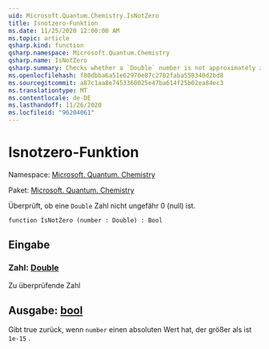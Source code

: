 ```yaml
---
uid: Microsoft.Quantum.Chemistry.IsNotZero
title: Isnotzero-Funktion
ms.date: 11/25/2020 12:00:00 AM
ms.topic: article
qsharp.kind: function
qsharp.namespace: Microsoft.Quantum.Chemistry
qsharp.name: IsNotZero
qsharp.summary: Checks whether a `Double` number is not approximately zero.
ms.openlocfilehash: f80dbba6a51e62970e87c2782faba558340d2bd8
ms.sourcegitcommit: a87c1aa8e7453360025e47ba614f25b02ea84ec3
ms.translationtype: MT
ms.contentlocale: de-DE
ms.lasthandoff: 11/26/2020
ms.locfileid: "96204061"
---
```

# <a name="isnotzero-function"></a>Isnotzero-Funktion

Namespace: [Microsoft. Quantum. Chemistry](xref:Microsoft.Quantum.Chemistry)

Paket: [Microsoft. Quantum. Chemistry](https://nuget.org/packages/Microsoft.Quantum.Chemistry)


Überprüft, ob eine `Double` Zahl nicht ungefähr 0 (null) ist.

```qsharp
function IsNotZero (number : Double) : Bool
```


## <a name="input"></a>Eingabe

### <a name="number--double"></a>Zahl: [Double](xref:microsoft.quantum.lang-ref.double)

Zu überprüfende Zahl



## <a name="output--bool"></a>Ausgabe: [bool](xref:microsoft.quantum.lang-ref.bool)

Gibt true zurück, wenn `number` einen absoluten Wert hat, der größer als ist `1e-15` .
